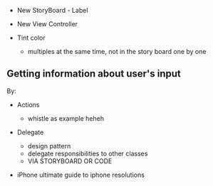 - New StoryBoard - Label
- New View Controller

- Tint color
	- multiples at the same time, not in the story board one by one




## Getting information about user's input

By:

- Actions
	- whistle as example heheh
- Delegate
	- design pattern
	- delegate responsibilities to other classes
	- VIA STORYBOARD OR CODE

- iPhone ultimate guide to iphone resolutions
